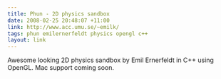 ```yaml
---
title: Phun - 2D physics sandbox
date: 2008-02-25 20:48:07 +11:00
link: http://www.acc.umu.se/~emilk/
tags: phun emilernerfeldt physics opengl c++
layout: link
---
```

Awesome looking 2D physics sandbox by Emil Ernerfeldt in C++ using OpenGL. Mac support coming soon.

